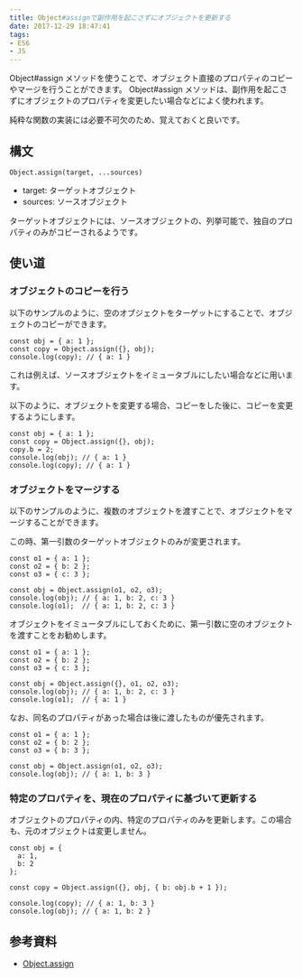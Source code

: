 ```yaml
---
title: Object#assignで副作用を起こさずにオブジェクトを更新する
date: 2017-12-29 18:47:41
tags:
- ES6
- JS
---
```


Object#assign メソッドを使うことで、オブジェクト直接のプロパティのコピーやマージを行うことができます。
Object#assign メソッドは、副作用を起こさずにオブジェクトのプロパティを変更したい場合などによく使われます。

純粋な関数の実装には必要不可欠のため、覚えておくと良いです。

## 構文

```
Object.assign(target, ...sources)
```

* target: ターゲットオブジェクト
* sources: ソースオブジェクト

ターゲットオブジェクトには、ソースオブジェクトの、列挙可能で、独自のプロパティのみがコピーされるようです。

## 使い道

### オブジェクトのコピーを行う

以下のサンプルのように、空のオブジェクトをターゲットにすることで、オブジェクトのコピーができます。

```
const obj = { a: 1 };
const copy = Object.assign({}, obj);
console.log(copy); // { a: 1 }
```

これは例えば、ソースオブジェクトをイミュータブルにしたい場合などに用います。

以下のように、オブジェクトを変更する場合、コピーをした後に、コピーを変更するようにします。

```
const obj = { a: 1 };
const copy = Object.assign({}, obj);
copy.b = 2;
console.log(obj); // { a: 1 }
console.log(copy); // { a: 1 }
```

### オブジェクトをマージする

以下のサンプルのように、複数のオブジェクトを渡すことで、オブジェクトをマージすることができます。

この時、第一引数のターゲットオブジェクトのみが変更されます。

```
const o1 = { a: 1 };
const o2 = { b: 2 };
const o3 = { c: 3 };

const obj = Object.assign(o1, o2, o3);
console.log(obj); // { a: 1, b: 2, c: 3 }
console.log(o1);  // { a: 1, b: 2, c: 3 }
```

オブジェクトをイミュータブルにしておくために、第一引数に空のオブジェクトを渡すことをお勧めします。

```
const o1 = { a: 1 };
const o2 = { b: 2 };
const o3 = { c: 3 };

const obj = Object.assign({}, o1, o2, o3);
console.log(obj); // { a: 1, b: 2, c: 3 }
console.log(o1);  // { a: 1 }
```

なお、同名のプロパティがあった場合は後に渡したものが優先されます。

```
const o1 = { a: 1 };
const o2 = { b: 2 };
const o3 = { b: 3 };

const obj = Object.assign(o1, o2, o3);
console.log(obj); // { a: 1, b: 3 }
```

### 特定のプロパティを、現在のプロパティに基づいて更新する

オブジェクトのプロパティの内、特定のプロパティのみを更新します。この場合も、元のオブジェクトは変更しません。

```
const obj = {
  a: 1,
  b: 2
};

const copy = Object.assign({}, obj, { b: obj.b + 1 });

console.log(copy); // { a: 1, b: 3 }
console.log(obj); // { a: 1, b: 2 }
```

## 参考資料

* [Object.assign](https://developer.mozilla.org/ja/docs/Web/JavaScript/Reference/Global_Objects/Object/assign)

